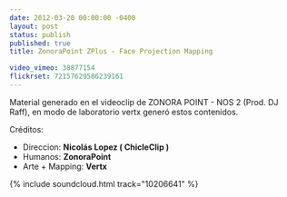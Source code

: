 ```yaml
---
date: 2012-03-20 00:00:00 -0400
layout: post
status: publish
published: true
title: ZonoraPoint ZPlus - Face Projection Mapping

video_vimeo: 38877154
flickrset: 72157629586239161
---
```

Material generado en el videoclip de ZONORA POINT - NOS 2 (Prod. DJ Raff), en modo de laboratorio vertx generó estos contenidos.

Créditos:
* Direccion: **Nicolás Lopez ( ChicleClip )**
* Humanos: **ZonoraPoint**
* Arte + Mapping: **Vertx**




{% include soundcloud.html track="10206641" %}
